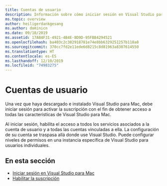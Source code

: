 ```yaml
---
title: Cuentas de usuario
description: Información sobre cómo iniciar sesión en Visual Studio para Mac y habilitar las suscripciones en Visual Studio para Mac
ms.topic: overview
author: heiligerdankgesang
ms.author: dominicn
ms.date: 09/18/2019
ms.assetid: 17AB4F31-4921-4B4E-8D9D-95FB84294521
ms.openlocfilehash: ba403c2c382918781e74e8bb6329251257b118a8
ms.sourcegitcommit: 370cc7fd2e11ede6d8215c8d81963a8307614550
ms.translationtype: HT
ms.contentlocale: es-ES
ms.lasthandoff: 12/10/2019
ms.locfileid: "74983275"
---
```

# <a name="user-accounts"></a>Cuentas de usuario

Una vez que haya descargado e instalado Visual Studio para Mac, debe iniciar sesión para activar la suscripción con el fin de obtener acceso a todas las características de Visual Studio para Mac.

Al iniciar sesión, habilita el acceso a todos los servicios asociados a la cuenta de usuario y a todas las cuentas vinculadas a ella. La configuración de su cuenta se traspasa allá donde use Visual Studio. Puede configurar niveles de permisos en una instancia específica de Visual Studio para usuarios individuales.

## <a name="in-this-section"></a>En esta sección

* [Iniciar sesión en Visual Studio para Mac](signing-in.md)
* [Habilitar la suscripción](enable-subscription.md)